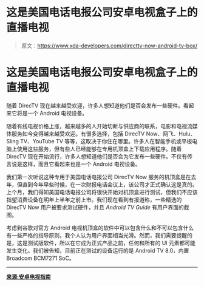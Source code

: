 # 这是美国电话电报公司安卓电视盒子上的直播电视

> 原文：<https://www.xda-developers.com/directtv-now-android-tv-box/>

# 这是美国电话电报公司安卓电视盒子上的直播电视

随着 DirecTV 现在越来越受欢迎，许多人想知道他们是否会发布一些硬件。看起来它将是一个 Android 电视设备。

随着有线电视价格上涨，越来越多的人开始切断与供应商的联系，电影和电视流媒体服务如今变得越来越受欢迎。有很多选择，包括 DirecTV Now、网飞、Hulu、Sling TV、YouTube TV 等等，这取决于你住在哪里。许多人在智能手机或平板电脑上使用这些服务，但有些人已经能够在专用机顶盒上下载应用程序。随着 DirecTV 现在开始流行，许多人想知道他们是否会为它发布一些硬件。不仅有传言说是这样，而且它看起来也是一个 Android 电视设备。

我们第一次听说这种专用于美国电话电报公司 DirecTV Now 服务的机顶盒是在去年，但直到今年早些时候，在一次财报电话会议上，该公司才正式确认这是真的。上个月，我们得知美国电话电报公司将很快开始对机顶盒进行测试，但我们不应该指望消费设备在明年上半年之前上市。我们现在看到有报道称，一些精选的 DirecTV Now 用户被要求测试硬件，并且 *Android TV Guide* 有用户界面的截图。

考虑到谷歌对官方 Android 电视机顶盒的软件中可以包含什么和不可以包含什么有一些严格的指导原则，我个人认为用户界面相当光滑。然而，我们需要提醒的是，这是测试版软件，所以在它成为正式产品之前，任何和所有的 UI 元素都可能发生变化。我们被告知，目前正在测试的设备运行的是 Android TV 8.0，内置 Broadcom BCM7271 SoC。

* * *

[**来源:安卓电视指南**](https://www.androidtv-guide.com/articles/directv-now-android-tv-set-top-box-interface)